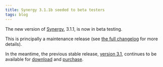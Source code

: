 ```yaml
---
title: Synergy 3.1.1b seeded to beta testers
tags: blog
---
```


The new version of [Synergy](http://wincent.com/a/products/synergy-classic/), 3.1.1, is now in beta testing.

This is principally a maintenance release (see [the full changelog](http://wincent.com/a/products/synergy-classic/history/#3.1.1b) for more details).

In the meantime, the previous stable release, [version 3.1](http://wincent.com/a/products/synergy-classic/history/#3.1), continues to be available for [download](http://wincent.com/a/products/synergy-classic/download/) and [purchase](https://wincent.com/a/products/synergy-classic/purchase/).
